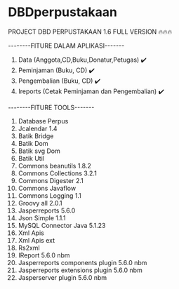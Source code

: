 # DBDperpustakaan

PROJECT DBD PERPUSTAKAAN 1.6 FULL VERSION 🔥🔥🔥

--------FITURE DALAM APLIKASI-------

1. Data (Anggota,CD,Buku,Donatur,Petugas) ✔️
2. Peminjaman (Buku, CD) ✔️
3. Pengembalian (Buku, CD) ✔️
4. Ireports (Cetak Peminjaman dan Pengembalian) ✔️

--------FITURE TOOLS-------
1. Database Perpus
2. Jcalendar 1.4
3. Batik Bridge
4. Batik Dom
5. Batik svg Dom
6. Batik Util
7. Commons beanutils 1.8.2
8. Commons Collections 3.2.1
9. Commons Digester 2.1
10. Commons Javaflow
11. Commons Logging 1.1
12. Groovy all 2.0.1
13. Jasperreports 5.6.0
14. Json Simple 1.1.1
15. MySQL Connector Java 5.1.23
16. Xml Apis
17. Xml Apis ext 
18. Rs2xml
19. IReport 5.6.0 nbm
20. Jasperreports components plugin 5.6.0 nbm
21. Jasperreports extensions plugin 5.6.0 nbm
22. Jasperserver plugin 5.6.0 nbm
